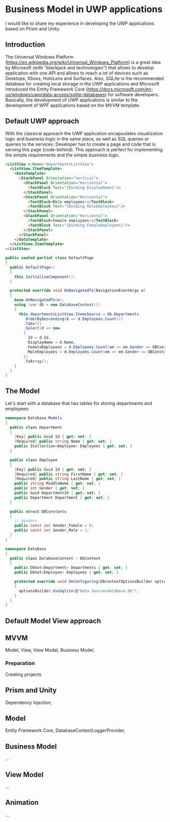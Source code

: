 # Business Model in UWP applications

I would like to share my experience in developing the UWP applications based on Prism and Unity.

## Introduction

The Universal Windows Platform (https://en.wikipedia.org/wiki/Universal_Windows_Platform) is a great idea by Microsoft (with "blackjack and technologies") that allows to develop application with one API and allows to reach a lot of devices such as Desktops, Xboxs, HoloLens and Surfaces. Also, SQLite is the recommended database for creating local storage in the UWP applications and Microsoft introduced the Entity Framework Core (https://docs.microsoft.com/en-us/windows/uwp/data-access/sqlite-databases) for software developers. Basically, the development of UWP applications is similar to the development of WPF applications based on the MVVM template.

## Default UWP approach

With the classical approach the UWP application encapsulates visualization logic and business logic in the same place, as well as SQL queries or queries to the services. Developer has to create a page and code that is serving this page (code-behind). This approach is perfect for implementing the simple requirements and the simple business logic.

```HTML
<ListView x:Name="departmentsListView">
  <ListView.ItemTemplate>
    <DataTemplate>
      <StackPanel Orientation="Vertical">
        <StackPanel Orientation="Horizontal">
          <TextBlock Text="{Binding DisplayName}"/>
        </StackPanel>
        <StackPanel Orientation="Horizontal">
          <TextBlock>Male employees:</TextBlock>
          <TextBlock Text="{Binding MaleEmployees}"/>
        </StackPanel>
        <StackPanel Orientation="Horizontal">
          <TextBlock>Female employees:</TextBlock>
          <TextBlock Text="{Binding FemaleEmployees}"/>
        </StackPanel>
      </StackPanel>
    </DataTemplate>
  </ListView.ItemTemplate>
</ListView>
```

```cs
public sealed partial class DefaultPage
{
  public DefaultPage()
  {
    this.InitializeComponent();
  }

  protected override void OnNavigatedTo(NavigationEventArgs e)
  {
    base.OnNavigatedTo(e);
    using (var db = new DatabaseContext())
    {
      this.departmentsListView.ItemsSource = db.Departments
        .OrderByDescending(d => d.Employees.Count())
        .Take(5)
        .Select(d => new
        {
          Id = d.Id,
          DisplayName = d.Name,
          FemaleEmployees = d.Employees.Count(em => em.Gender == DBConstants.Gender_Female),
          MaleEmployees = d.Employees.Count(em => em.Gender == DBConstants.Gender_Male),
        })
        .ToArray();
    }
  }
}
```

## The Model

Let's start with a database that has tables for storing departments and employees:

```cs
namespace Database.Models
{
  public class Department 
  {
    [Key] public Guid Id { get; set; }
    [Required] public string Name { get; set; }
    public ICollection<Employee> Employees { get; set; }
  }

  public class Employee
  {
    [Key] public Guid Id { get; set; }
    [Required] public string FirstName { get; set; }
    [Required] public string LastName { get; set; }
    public string MiddleName { get; set; }
    public int Gender { get; set; }
    public Guid DepartmentId { get; set; }
    public Department Department { get; set; }
  }

  public struct DBConstants
  {
    // Genders
    public const int Gender_Female = 0;
    public const int Gender_Male = 1;
  }
}
```

```cs
namespace Database
{
  public class DatabaseContext : DbContext
  {
    public DbSet<Department> Departments { get; set; }
    public DbSet<Employee> Employees { get; set; }

    protected override void OnConfiguring(DbContextOptionsBuilder optionsBuilder)
    {
      optionsBuilder.UseSqlite(@"Data Source=database.db");
    }
  }
}
```

## Default Model View approach


## MVVM

Model, View, View Model, Business Model,

### Preparation

Creating projects

## Prism and Unity

Dependency Injection, 

## Model

Entity Framework Core, DatabaseContextLoggerProvider,

## Business Model 

...

## View Model

...

## Animation

...
